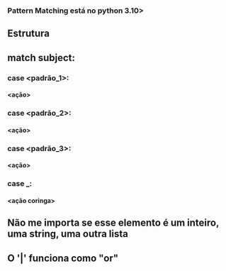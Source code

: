 ### Pattern Matching está no python 3.10>
## Estrutura 
## match subject:
###     case <padrão_1>:
####         <ação>
###     case <padrão_2>:
####         <ação>
###     case <padrão_3>:
####        <ação>
###     case _:
####         <ação coringa>
## Não me importa se esse elemento é um inteiro, uma string, uma outra lista
## O '|' funciona como "or" 